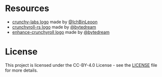 # Resources

- [crunchy-labs logo](crunchy-labs.svg) made by [@IchBinLeoon](https://github.com/IchBinLeoon)
- [crunchyroll-rs logo](crunchyroll-rs.svg) made by [@bytedream](https://github.com/bytedream)
- [enhance-crunchyroll logo](enhance-crunchyroll.svg) made by [@bytedream](https://github.com/bytedream)

# License

This project is licensed under the CC-BY-4.0 License - see the [LICENSE](LICENSE) file for more details.
